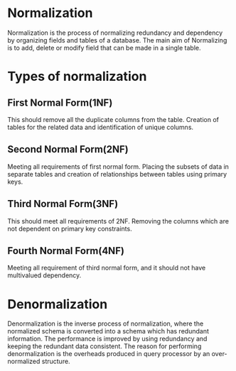 # Normalization
Normalization is the process of normalizing redundancy and dependency by organizing fields and tables of a database. The
main aim of Normalizing is to add, delete or modify field that can be made in a single table.

# Types of normalization
## First Normal Form(1NF)
This should remove all the duplicate columns from the table. Creation of tables for the related data and identification 
of unique columns.

## Second Normal Form(2NF)
Meeting all requirements of first normal form. Placing the subsets of data in separate tables and creation of 
relationships between tables using primary keys.

## Third Normal Form(3NF)
This should meet all requirements of 2NF. Removing the columns which are not dependent on primary key constraints.

## Fourth Normal Form(4NF)
Meeting all requirement of third normal form, and it should not have multivalued dependency.

# Denormalization
Denormalization is the inverse process of normalization, where the normalized schema is converted into a schema which has 
redundant information. The performance is improved by using redundancy and keeping the redundant data consistent. The 
reason for performing denormalization is the overheads produced in query processor by an over-normalized structure.

